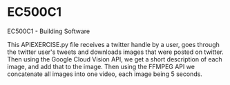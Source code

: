 # EC500C1
EC500C1 - Building Software


This APIEXERCISE.py file receives a twitter handle by a user, goes through the twitter user's tweets and downloads images that were posted on twitter. Then using the Google Cloud Vision API, we get a short description of each image, and add that to the image. Then using the FFMPEG API we concatenate all images into one video, each image being 5 seconds. 

